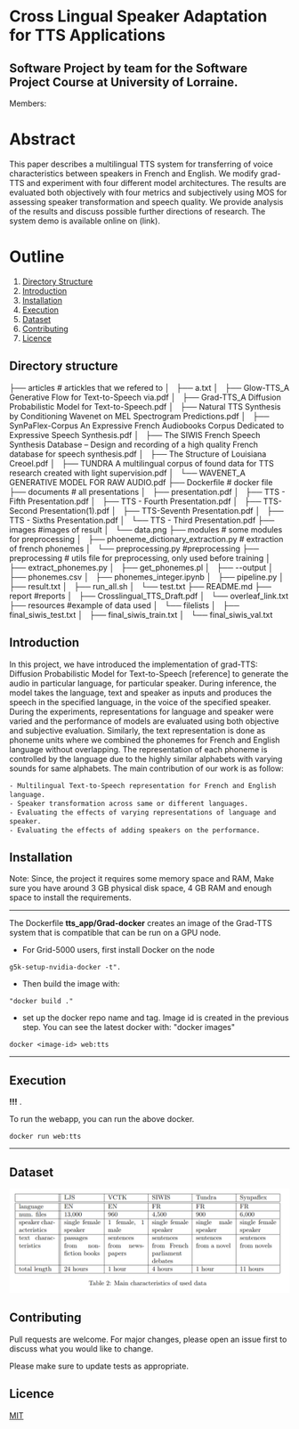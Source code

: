 
# Cross Lingual Speaker Adaptation for TTS Applications


## Software Project by team for the Software Project Course at University of Lorraine.
Members: 

# Abstract

This paper describes a multilingual TTS system for transferring of voice characteristics between speakers in French and English. We modify grad-TTS and experiment with four different model architectures. The results are evaluated both objectively with four metrics and subjectively using MOS for assessing speaker transformation and speech quality. We provide analysis of the results and discuss possible further directions of research. The system demo is available online on (link).

# Outline

1. [Directory Structure](#directory-structure)
2. [Introduction](#introduction)
3. [Installation](#installation)
4. [Execution](#execution)
5. [Dataset](#dataset)
6. [Contributing](#contributing)
7. [Licence](#licence)


## Directory structure

├── articles  # artickles that we refered to
│   ├── a.txt
│   ├── Glow-TTS_A Generative Flow for Text-to-Speech via.pdf
│   ├── Grad-TTS_A Diffusion Probabilistic Model for Text-to-Speech.pdf
│   ├── Natural TTS Synthesis by Conditioning Wavenet on MEL Spectrogram Predictions.pdf
│   ├── SynPaFlex-Corpus An Expressive French Audiobooks Corpus Dedicated to Expressive Speech Synthesis.pdf
│   ├── The SIWIS French Speech Synthesis Database – Design and recording of a high quality French database for speech synthesis.pdf
│   ├── The Structure of Louisiana Creoel.pdf
│   ├── TUNDRA A multilingual corpus of found data for TTS research created with light supervision.pdf
│   └── WAVENET_A GENERATIVE MODEL FOR RAW AUDIO.pdf
├── Dockerfile  # docker file
├── documents # all presentations
│   ├── presentation.pdf
│   ├── TTS - Fifth Presentation.pdf
│   ├── TTS - Fourth Presentation.pdf
│   ├── TTS-Second Presentation(1).pdf
│   ├── TTS-Seventh Presentation.pdf
│   ├── TTS - Sixths Presentation.pdf
│   └── TTS - Third Presentation.pdf
├── images #images of result
│   └── data.png
├── modules # some modules for preprocessing
│   ├── phoeneme_dictionary_extraction.py # extraction of french phonemes
│   └── preprocessing.py #preprocessing
├── preprocessing # utils file for preprocessing, only used before training
│   ├── extract_phonemes.py
│   ├── get_phonemes.pl
│   ├── --output
│   ├── phonemes.csv
│   ├── phonemes_integer.ipynb
│   ├── pipeline.py
│   ├── result.txt
│   ├── run_all.sh
│   └── test.txt
├── README.md 
├── report #reports
│   ├── Crosslingual_TTS_Draft.pdf
│   └── overleaf_link.txt
├── resources #example of data used
│   └── filelists
│       ├── final_siwis_test.txt
│       ├── final_siwis_train.txt
│       └── final_siwis_val.txt



    


## Introduction

In this project, we have introduced the implementation of grad-TTS: Diffusion Probabilistic Model for Text-to-Speech [reference] to generate the audio in particular language, for particular speaker. During inference, the model takes the language, text and speaker as inputs and produces the speech in the specified language, in the voice of the specified speaker. During the experiments, representations for language and speaker were varied and the performance of models are evaluated using both objective and subjective evaluation. Similarly, the text representation is done as phoneme units where we combined the phonemes for French and English language without overlapping. The representation of each phoneme is controlled by the language due to the highly similar alphabets with varying sounds for same alphabets. The main contribution of our work is as follow:


    - Multilingual Text-to-Speech representation for French and English language.
    - Speaker transformation across same or different languages.
    - Evaluating the effects of varying representations of language and speaker.
    - Evaluating the effects of adding speakers on the performance.



## Installation

Note: Since, the project it requires some memory space and RAM, Make sure you have around 3 GB physical disk space, 4 GB RAM and enough space to install the requirements. 

---

The Dockerfile **tts_app/Grad-docker** creates an image of the Grad-TTS system that is compatible that can be run on a GPU node.

- For Grid-5000 users, first install Docker on the node 

```
g5k-setup-nvidia-docker -t".
```

- Then build the image with:

```
"docker build ."
```


- set up the docker repo name and tag. Image id is created in the previous step. You can see the latest docker with: "docker images"

```
docker <image-id> web:tts
```

---


## Execution
**!!!** .

To run the webapp, you can run the above docker.

```
docker run web:tts

```

---


## Dataset
![Dataset Distribution](images/data.png)
## Contributing
Pull requests are welcome. For major changes, please open an issue first to discuss what you would like to change.

Please make sure to update tests as appropriate.

## Licence
[MIT](https://choosealicense.com/licenses/mit/)
